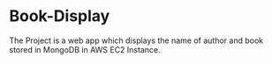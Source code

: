 # Book-Display
The Project is a web  app which displays the name of author and book stored in MongoDB in AWS EC2 Instance.
